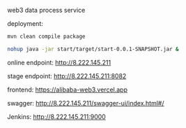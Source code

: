 web3 data process service

deployment:

```bash
mvn clean compile package

nohup java -jar start/target/start-0.0.1-SNAPSHOT.jar &
```

online endpoint:
http://8.222.145.211

stage endpoint:
http://8.222.145.211:8082

frontend:
https://alibaba-web3.vercel.app

swagger:
http://8.222.145.211/swagger-ui/index.html#/

Jenkins:
http://8.222.145.211:9000
